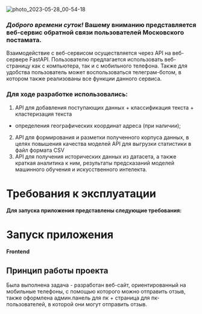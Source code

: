 ![photo_2023-05-28_00-54-18](https://github.com/K-Team-Coders/Collaboration/assets/120514166/4f10e872-a587-47f1-b75c-0150b94f2ca5)

### *Доброго времени суток!* **Вашему вниманию** представляется веб-сервис обратной связи пользователей Московского постамата.
Взаимодействие с веб-сервисом осуществляется через API на веб-сервере FastAPI.
Пользователю предлагается использовать веб-страницу как с компьютера, так и с мобильного телефона. Также для удобства пользователь
может воспользоваться телеграм-ботом, в котором также реализованы все функции данного сервиса.
### Для ходе разработке использовались:
1) API для добавления поступающих данных + классификация текста + кластеризация текста
+ определения географических координат адреса (при наличии);
2) API для формирования и разметки полученного корпуса данных, в целях повышения качества моделей API для выгрузки статистики в файл формата CSV
3) API для получения исторических данных из датасета, а также краткая аналитика к ним, результаты предсказаний моделей машинного обучения и искусственного 
интелекта.


# Требования к эксплуатации

**Для запуска приложения представлены следующие требования:**



# Запуск приложения



#### Frontend



## Принцип работы проекта

Была выполнена задача - разработан веб-сайт, ориентированный на мобильные телефоны, с помощью которого можно отправить отзыв, также оформлена админ.панель для пк + страница для пк-пользователей, в которой они могут отправить отзыв.

